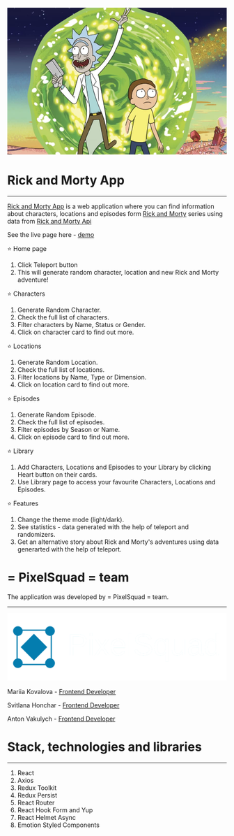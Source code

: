 ![](.gitbook/assets/RickAndMort.jpg)

# Rick and Morty App

---

[Rick and Morty App](https://mariia-kovalova.github.io/rick-and-morty-app/) is a
web application where you can find information about characters, locations and
episodes form [Rick and Morty](https://www.netflix.com/ua/title/80014749) series
using data from [Rick and Morty Api](https://rickandmortyapi.com/)

See the live page here -
[demo](https://mariia-kovalova.github.io/rick-and-morty-app/)

⭐ Home page

1. Click Teleport button
2. This will generate random character, location and new Rick and Morty
   adventure!

⭐ Characters

1. Generate Random Character.
2. Check the full list of characters.
3. Filter characters by Name, Status or Gender.
4. Click on character card to find out more.

⭐ Locations

1. Generate Random Location.
2. Check the full list of locations.
3. Filter locations by Name, Type or Dimension.
4. Click on location card to find out more.

⭐ Episodes

1. Generate Random Episode.
2. Check the full list of episodes.
3. Filter episodes by Season or Name.
4. Click on episode card to find out more.

⭐ Library

1. Add Characters, Locations and Episodes to your Library by clicking Heart
   button on their cards.
2. Use Library page to access your favourite Characters, Locations and Episodes.

⭐ Features

1. Change the theme mode (light/dark).
2. See statistics - data generated with the help of teleport and randomizers.
3. Get an alternative story about Rick and Morty's adventures using data
   generarted with the help of teleport.

# = PixelSquad = team

The application was developed by = PixelSquad = team.

---

![](.gitbook/assets/logoPS.png)

Mariia Kovalova -
[Frontend Developer](https://www.linkedin.com/in/mariia-kova-lova/)

Svitlana Honchar -
[Frontend Developer](https://www.linkedin.com/in/svitlana-honchar/)

Anton Vakulych -
[Frontend Developer](https://www.linkedin.com/in/%D0%B0%D0%BD%D1%82%D0%BE%D0%BD-%D0%B2%D0%B0%D0%BA%D1%83%D0%BB%D0%B8%D1%87-119b99225/)

# Stack, technologies and libraries

---

1. React
2. Axios
3. Redux Toolkit
4. Redux Persist
5. React Router
6. React Hook Form and Yup
7. React Helmet Async
8. Emotion Styled Components
